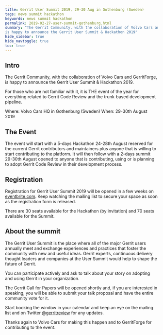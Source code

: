 ```yaml
---
title: Gerrit User Summit 2019, 29-30 Aug in Gothenburg (Sweden)
tags: news summit hackathon
keywords: news summit hackathon
permalink: 2019-02-27-user-summit-gothenburg.html
summary: "The Gerrit Community, with the collaboration of Volvo Cars and GerritForge,
is happy to announce the Gerrit User Summit & Hackathon 2019"
hide_sidebar: true
hide_navtoggle: true
toc: true
---
```


## Intro
The Gerrit Community, with the collaboration of Volvo Cars and GerritForge, is happy to
announce the Gerrit User Summit & Hackathon 2019.

For those who are not familiar with it, it is THE event of the year for everything related
to Gerrit Code Review and the trunk-based development pipeline.

Where: Volvo Cars HQ in Gothenburg (Sweden)
When: 29-30th August 2019

## The Event

The event will start with a 5-days Hackathon 24-28th August reserved for the current Gerrit
contributors and maintainers plus anyone that is willing to start contributing to the platform.
It will then follow with a 2-days summit 29-30th August opened to anyone that is contributing,
using or is planning to adopt Gerrit Code Review in their development process.

## Registration

Registration for Gerrit User Summit 2019 will be opened in a few weeks on
[eventbrite.com](https://eventbrite.com). Keep watching the mailing list to secure your space
as soon as the registration form is released.

There are 30 seats available for the Hackathon (by invitation) and 70 seats available for the Summit.

## About the summit

The Gerrit User Summit is the place where all of the major Gerrit users annually meet and exchange
experiences and practices that foster the community with new and useful ideas. Gerrit experts,
continuous delivery thought leaders and companies at the User Summit would help to shape the
future of Gerrit.

You can participate actively and ask to talk about your story on adopting and using Gerrit in
your organization.

The Gerrit Call for Papers will be opened shortly and, if you are interested in speaking, you will
be able to submit your talk proposal and have the entire community vote for it.

Start booking the window in your calendar and keep an eye on the mailing list and on
Twitter [@gerritreview](https://twitter.com/gerritreview) for any updates.

Thanks again to Volvo Cars for making this happen and to GerritForge for contributing to the event.

